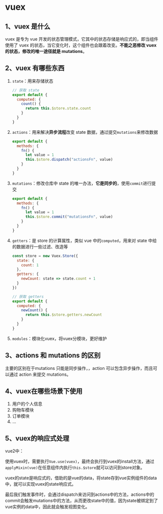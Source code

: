 # vuex

## 1、vuex 是什么

vuex 是专为 vue 开发的状态管理模式，它其中的状态存储是响应式的，即当组件使用了 vuex 的状态，当它变化时，这个组件也会跟着改变。**不能之恶修改 vuex 的状态，修改的唯一途径就是 mutations**。

## 2、vuex 有哪些东西

1. `state`：用来存储状态

   ```js
   // 获取 state
   export default {
     computed: {
       count() {
         return this.$store.state.count
       }
     }
   }
   ```

2. `actions`：用来解决**异步流程**改变 state 数据，通过提交`mutations`来修改数据

   ```js
   export default {
     methods: {
       fn() {
         let value = 1
         this.$store.dispatch("actionsFn", value)
       }
     }
   }
   ```

3. `mutations`：修改仓库中 state 的唯一办法，**它是同步的**，使用`commit`进行提交

   ```js
   export default {
     methods: {
       fn() {
         let value = 1
         this.$store.commit("mutationsFn", value)
       }
     }
   }
   ```

4. `getters`：是 store 的计算属性，类似 vue 中的`computed`，用来对 state 中给的数据进行一些过滤、改造等

   ```js
   const store = new Vuex.Store({
     state: {
       count: 1
     },
     getters: {
       newCount: state => state.count + 1
     }
   })
   ```

   ```js
   // 获取 getters 
   export default {
     computed: {
       newCount() {
         return this.$store.getters.newCount
       }
     }
   }
   ```
   
5. `modules`：模块化vuex，将vuex分模块，更好维护

## 3、actions 和 mutations 的区别

主要的区别在于mutations 只能是同步操作，，action 可以包含异步操作，而且可以通过 action 来提交 mutations。

## 4、vuex在哪些场景下使用

1. 用户的个人信息
2. 购物车模块
3. 订单模块
4. ...

## 5、vuex的响应式处理

vue2中：

使用vuex时，需要执行`Vue.use(vuex)`，最终会执行到vuex的install方法，通过`applyMixin(vue)`在任意组件内执行`this.$store`就可以访问到store对象。

vuex的state是响应式的，借助的是vue的data，将state存到vue实例组件的data中，就可以实现vuex的state响应式。

最后我们触发事件时，会通过dispatch来访问到actions中的方法，actions中的commit会触发mutations中的方法，从而更改state中的值，因为state被绑定到了vue实例的data中，因此就会触发视图变化。




































